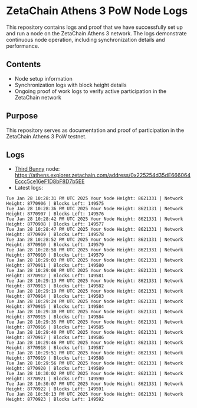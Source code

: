 # ZetaChain Athens 3 PoW Node Logs
This repository contains logs and proof that we have successfully set up and run a node on the ZetaChain Athens 3 network. The logs demonstrate continuous node operation, including synchronization details and performance.

## Contents
- Node setup information
- Synchronization logs with block height details
- Ongoing proof of work logs to verify active participation in the ZetaChain network

## Purpose
This repository serves as documentation and proof of participation in the ZetaChain Athens 3 PoW testnet.

## Logs

- [Third Bunny](https://thirdbunny.xyz/) node: https://athens.explorer.zetachain.com/address/0x225254d35dE666064Eccc5ce16eF1D8bF8D7b5EE
- Latest logs:
```
Tue Jan 28 10:28:31 PM UTC 2025 Your Node Height: 8621331 | Network Height: 8770906 | Blocks Left: 149575
Tue Jan 28 10:28:36 PM UTC 2025 Your Node Height: 8621331 | Network Height: 8770907 | Blocks Left: 149576
Tue Jan 28 10:28:42 PM UTC 2025 Your Node Height: 8621331 | Network Height: 8770908 | Blocks Left: 149577
Tue Jan 28 10:28:47 PM UTC 2025 Your Node Height: 8621331 | Network Height: 8770909 | Blocks Left: 149578
Tue Jan 28 10:28:52 PM UTC 2025 Your Node Height: 8621331 | Network Height: 8770910 | Blocks Left: 149579
Tue Jan 28 10:28:58 PM UTC 2025 Your Node Height: 8621331 | Network Height: 8770910 | Blocks Left: 149579
Tue Jan 28 10:29:03 PM UTC 2025 Your Node Height: 8621331 | Network Height: 8770911 | Blocks Left: 149580
Tue Jan 28 10:29:08 PM UTC 2025 Your Node Height: 8621331 | Network Height: 8770912 | Blocks Left: 149581
Tue Jan 28 10:29:13 PM UTC 2025 Your Node Height: 8621331 | Network Height: 8770913 | Blocks Left: 149582
Tue Jan 28 10:29:19 PM UTC 2025 Your Node Height: 8621331 | Network Height: 8770914 | Blocks Left: 149583
Tue Jan 28 10:29:24 PM UTC 2025 Your Node Height: 8621331 | Network Height: 8770915 | Blocks Left: 149584
Tue Jan 28 10:29:30 PM UTC 2025 Your Node Height: 8621331 | Network Height: 8770915 | Blocks Left: 149584
Tue Jan 28 10:29:35 PM UTC 2025 Your Node Height: 8621331 | Network Height: 8770916 | Blocks Left: 149585
Tue Jan 28 10:29:40 PM UTC 2025 Your Node Height: 8621331 | Network Height: 8770917 | Blocks Left: 149586
Tue Jan 28 10:29:46 PM UTC 2025 Your Node Height: 8621331 | Network Height: 8770918 | Blocks Left: 149587
Tue Jan 28 10:29:51 PM UTC 2025 Your Node Height: 8621331 | Network Height: 8770919 | Blocks Left: 149588
Tue Jan 28 10:29:56 PM UTC 2025 Your Node Height: 8621331 | Network Height: 8770920 | Blocks Left: 149589
Tue Jan 28 10:30:02 PM UTC 2025 Your Node Height: 8621331 | Network Height: 8770921 | Blocks Left: 149590
Tue Jan 28 10:30:07 PM UTC 2025 Your Node Height: 8621331 | Network Height: 8770922 | Blocks Left: 149591
Tue Jan 28 10:30:13 PM UTC 2025 Your Node Height: 8621331 | Network Height: 8770923 | Blocks Left: 149592
```
